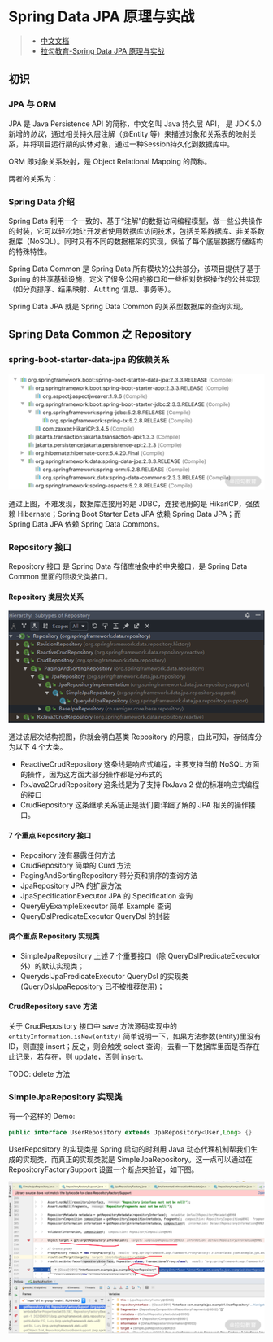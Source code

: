 # Spring Data JPA 原理与实战

> - [中文文档](https://www.docs4dev.com/docs/zh/spring-data-jpa/2.1.5.RELEASE/reference)  
> - [拉勾教育-Spring Data JPA 原理与实战](https://kaiwu.lagou.com/course/courseInfo.htm?courseId=490#/content?courseId=490)

## 初识

### JPA 与 ORM

JPA 是 Java Persistence API 的简称，中文名叫 Java 持久层 API， 是 JDK 5.0 新增的*协议*，通过相关持久层注解（@Entity 等）来描述对象和关系表的映射关系，并将项目运行期的实体对象，通过一种Session持久化到数据库中。

ORM 即对象关系映射，是 Object Relational Mapping 的简称。

两者的关系为：

### Spring Data 介绍

Spring Data 利用一个一致的、基于“注解”的数据访问编程模型，做一些公共操作的封装，它可以轻松地让开发者使用数据库访问技术，包括关系数据库、非关系数据库（NoSQL）。同时又有不同的数据框架的实现，保留了每个底层数据存储结构的特殊特性。

Spring Data Common 是 Spring Data 所有模块的公共部分，该项目提供了基于 Spring 的共享基础设施，定义了很多公用的接口和一些相对数据操作的公共实现（如分页排序、结果映射、Autiting 信息、事务等）。

Spring Data JPA 就是 Spring Data Common 的关系型数据库的查询实现。

## Spring Data Common 之 Repository

### spring-boot-starter-data-jpa 的依赖关系

![依赖关系图](./images/spring-data-jpa_dependencies.png)

通过上图，不难发现，数据库连接用的是 JDBC，连接池用的是 HikariCP，强依赖 Hibernate；Spring Boot Starter Data JPA 依赖 Spring Data JPA；而 Spring Data JPA 依赖 Spring Data Commons。

### Repository 接口

Repository 接口 是 Spring Data 存储库抽象中的中央接口，是 Spring Data Common 里面的顶级父类接口。

#### Repository 类层次关系

![Repository 类层次关系图](./images/repository_hierarchical.png)

通过该层次结构视图，你就会明白基类 Repository 的用意，由此可知，存储库分为以下 4 个大类。

- ReactiveCrudRepository 这条线是响应式编程，主要支持当前 NoSQL 方面的操作，因为这方面大部分操作都是分布式的
- RxJava2CrudRepository 这条线是为了支持 RxJava 2 做的标准响应式编程的接口
- CrudRepository 这条继承关系链正是我们要详细了解的 JPA 相关的操作接口。

#### 7 个重点 Repository 接口

- Repository 没有暴露任何方法
- CrudRepository 简单的 Curd 方法
- PagingAndSortingRepository 带分页和排序的查询方法
- JpaRepository JPA 的扩展方法
- JpaSpecificationExecutor JPA 的 Specification 查询
- QueryByExampleExecutor 简单 Example 查询
- QueryDslPredicateExecutor QueryDsl 的封装

#### 两个重点 Repository 实现类

- SimpleJpaRepository 上述 7 个重要接口（除 QueryDslPredicateExecutor 外）的默认实现类；
- QuerydslJpaPredicateExecutor QueryDsl 的实现类 (QueryDslJpaRepository 已不被推荐使用)；

#### CrudRepository save 方法

关于 CrudRepository 接口中 save 方法源码实现中的 `entityInformation.isNew(entity)` 简单说明一下，如果方法参数(entity)里没有 ID，则直接 insert；反之，则会触发 select 查询，去看一下数据库里面是否存在此记录，若存在，则 update，否则 insert。

TODO: delete 方法

### SimpleJpaRepository 实现类

有一个这样的 Demo:

```java
public interface UserRepository extends JpaRepository<User,Long> {}
```

UserRepository 的实现类是 Spring 启动的时利用 Java 动态代理机制帮我们生成的实现类，而真正的实现类就是  SimpleJpaRepository。这一点可以通过在 RepositoryFactorySupport 设置一个断点来验证，如下图。

![Repository 动态代理](./images/RepositoryFactorySupport_debug.png)

